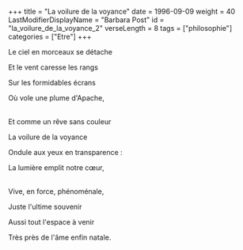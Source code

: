 +++
title = "La voilure de la voyance"
date = 1996-09-09
weight = 40
LastModifierDisplayName = "Barbara Post"
id = "la_voilure_de_la_voyance_2"
verseLength = 8
tags = ["philosophie"]
categories = ["Etre"]
+++

Le ciel en morceaux se détache

Et le vent caresse les rangs

Sur les formidables écrans

Où vole une plume d'Apache,

 \
Et comme un rêve sans couleur

La voilure de la voyance

Ondule aux yeux en transparence :

La lumière emplit notre cœur,

 \
Vive, en force, phénoménale,

Juste l'ultime souvenir

Aussi tout l'espace à venir

Très près de l'âme enfin natale.
